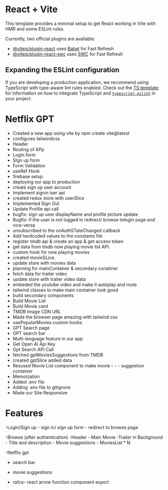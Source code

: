 # React + Vite

This template provides a minimal setup to get React working in Vite with HMR and some ESLint rules.

Currently, two official plugins are available:

- [@vitejs/plugin-react](https://github.com/vitejs/vite-plugin-react/blob/main/packages/plugin-react) uses [Babel](https://babeljs.io/) for Fast Refresh
- [@vitejs/plugin-react-swc](https://github.com/vitejs/vite-plugin-react/blob/main/packages/plugin-react-swc) uses [SWC](https://swc.rs/) for Fast Refresh

## Expanding the ESLint configuration

If you are developing a production application, we recommend using TypeScript with type-aware lint rules enabled. Check out the [TS template](https://github.com/vitejs/vite/tree/main/packages/create-vite/template-react-ts) for information on how to integrate TypeScript and [`typescript-eslint`](https://typescript-eslint.io) in your project.


# Netflix GPT
 - Created a new app using vite by npm create vite@latest
 - configures tailwindcss
 - Header
 - Routing of APp
 - Login form
 - SIgn up form
 - Form Validation
 - useRef Hook
 - firebase setup
 - deploying our app to production
 - create sign up user account
 - Implement signin iser api
 - created redux store with userSlice
 - Implemented Sign Out
 - Update Profile api call
 - bugfix: sign up user displayName and profile picture update
 - Bugfix: if the user is not logged in redirect/ browse tologin page and vice-versa
 - unsubscribed to the onAuthSTateChanged callback
 - Add hardcoded values to the constants file
 - register tmdb api & create an app & get access token
 - get data from tmdb now playing movie list API.
 - custom hook for now playing movies
 - created movieSLice.
 - update store with movies data
 - planning for mainContainer & secondary conatiner
 - fetch data for trailer video
 - update store with trailer video data
 - embeded the youtube video and make it autoplay and mute
 - tailwind classes to make main container look good
- build secondary components
- Build Movie List
- Build Movie card
- TMDB Image CDN URL
- Made the browser page amazing with tailwind css
- usePopularMovies custom hooks
- GPT Search page
- GPT search bar
- Multi-language feature in our app
- Get Open AI Api Key
- Gpt Search API Call
- fetched gptMoviesSuggestions from TMDB
- created gptSlice added data
- Resused Movie List component to make movie - - - suggestion container
- Memoization
- Added .env file
- Adding .env file to gitignore
- Made our Site Responsive


 # Features
-Login/Sign up
    - sign in/ sign up form
    - redirect to browse page

-Browse (after authentication)
    -Header
    - Main Movie
        -Trailer in Background
        - Title and description
        - Movie suggestions
                - MoviesList * N

-Netflix gpt
   - search bar
   - movie suggestions


- rafce- react arrow function component export 